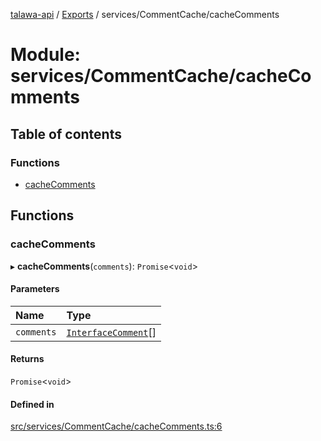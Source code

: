 [talawa-api](../README.md) / [Exports](../modules.md) / services/CommentCache/cacheComments

# Module: services/CommentCache/cacheComments

## Table of contents

### Functions

- [cacheComments](services_CommentCache_cacheComments.md#cachecomments)

## Functions

### cacheComments

▸ **cacheComments**(`comments`): `Promise`\<`void`\>

#### Parameters

| Name | Type |
| :------ | :------ |
| `comments` | [`InterfaceComment`](../interfaces/models_Comment.InterfaceComment.md)[] |

#### Returns

`Promise`\<`void`\>

#### Defined in

[src/services/CommentCache/cacheComments.ts:6](https://github.com/PalisadoesFoundation/talawa-api/blob/4e2c75b/src/services/CommentCache/cacheComments.ts#L6)
